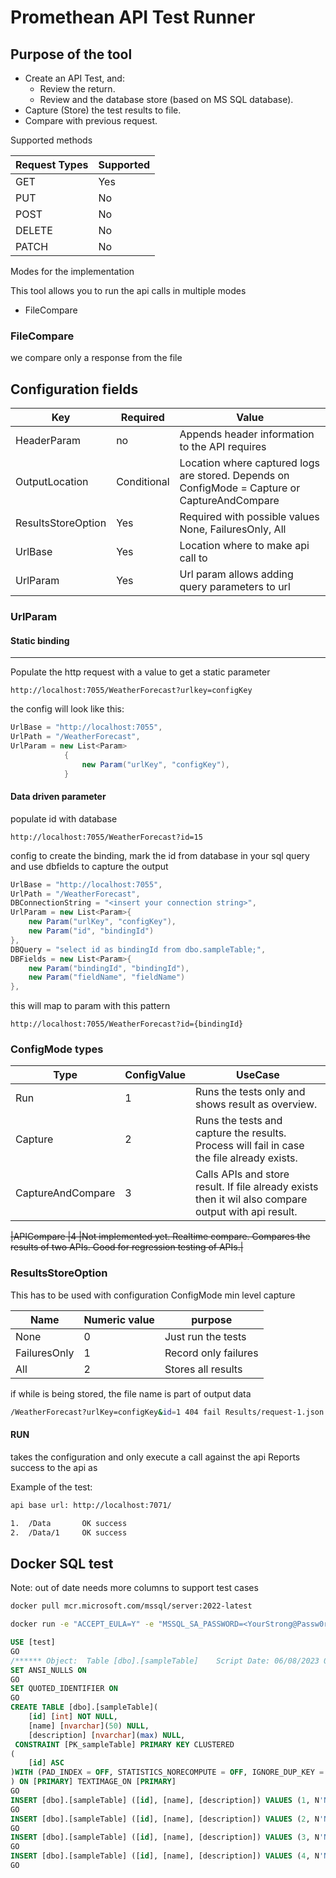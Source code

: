 # Promethean API Test Runner

## Purpose of the tool
- Create an API Test, and: 
    - Review the return.
    - Review and the database store (based on MS SQL database).
- Capture (Store) the test results to file.
- Compare with previous request.

Supported methods

 |Request Types|Supported|
 |--|--|
 |GET| Yes|
 |PUT|No|
 |POST|No|
 |DELETE|No|
 |PATCH|No|

Modes for the implementation

This tool allows you to run the api calls in multiple modes
- FileCompare

### FileCompare
we compare only a response from the file

## Configuration fields

|Key|Required|Value|
|--|--|--|
|HeaderParam|no| Appends header information to the API requires|
|OutputLocation|Conditional|Location where captured logs are stored. Depends on ConfigMode = Capture or CaptureAndCompare|
|ResultsStoreOption|Yes|Required with possible values None, FailuresOnly, All|
|UrlBase|Yes | Location where to make api call to|
|UrlParam|Yes|Url param allows adding query parameters to url|

### UrlParam

#### Static binding
----
Populate the http request with a value to get a static parameter

```url
http://localhost:7055/WeatherForecast?urlkey=configKey
```
the config will look like this:

```c#
UrlBase = "http://localhost:7055",
UrlPath = "/WeatherForecast",
UrlParam = new List<Param>
            {
                new Param("urlKey", "configKey"),
            }
```

#### Data driven parameter

populate id with database

```url
http://localhost:7055/WeatherForecast?id=15
```

config to create the binding, mark the id from database in your sql query and use dbfields to capture the output

```c#
UrlBase = "http://localhost:7055",
UrlPath = "/WeatherForecast",
DBConnectionString = "<insert your connection string>",
UrlParam = new List<Param>{
    new Param("urlKey", "configKey"),
    new Param("id", "bindingId")
},
DBQuery = "select id as bindingId from dbo.sampleTable;",
DBFields = new List<Param>{
    new Param("bindingId", "bindingId"),
    new Param("fieldName", "fieldName")
},
```

this will map to param with this pattern

```url
http://localhost:7055/WeatherForecast?id={bindingId}
```

### ConfigMode types

|Type                   |ConfigValue|UseCase|
|--                     |--         |--|
|Run                    |1          |Runs the tests only and shows result as overview.|
|Capture                |2          |Runs the tests and capture the results. Process will fail in case the file already exists. |
|CaptureAndCompare      |3          |Calls APIs and store result. If file already exists then it wil also compare output with api result.|

~~|APICompare             |4 |Not implemented yet. Realtime compare. Compares the results of two APIs. Good for regression testing of APIs.|~~

### ResultsStoreOption

This has to be used with configuration ConfigMode min level capture

|Name                   |Numeric value| purpose|
|--                     |--           |--|
|None                   | 0           |Just run the tests|
|FailuresOnly           | 1           |Record only failures|
|All                    | 2           |Stores all results|


if while is being stored, the file name is part of output data
```bash
/WeatherForecast?urlKey=configKey&id=1 404 fail Results/request-1.json
```
    
#### RUN

takes the configuration and only execute a call against the api
Reports success to the api as

Example of the test:
```bash
api base url: http://localhost:7071/

1.  /Data		OK success
2.  /Data/1		OK success
```


## Docker SQL test

Note: out of date needs more columns to support test cases

```bash
docker pull mcr.microsoft.com/mssql/server:2022-latest
```


```bash
docker run -e "ACCEPT_EULA=Y" -e "MSSQL_SA_PASSWORD=<YourStrong@Passw0rd>" -p 1433:1433 --name sql1 --hostname sql1  -d  mcr.microsoft.com/mssql/server:2022-latest
```


```SQL
USE [test]
GO
/****** Object:  Table [dbo].[sampleTable]    Script Date: 06/08/2023 02:46:50 ******/
SET ANSI_NULLS ON
GO
SET QUOTED_IDENTIFIER ON
GO
CREATE TABLE [dbo].[sampleTable](
	[id] [int] NOT NULL,
	[name] [nvarchar](50) NULL,
	[description] [nvarchar](max) NULL,
 CONSTRAINT [PK_sampleTable] PRIMARY KEY CLUSTERED 
(
	[id] ASC
)WITH (PAD_INDEX = OFF, STATISTICS_NORECOMPUTE = OFF, IGNORE_DUP_KEY = OFF, ALLOW_ROW_LOCKS = ON, ALLOW_PAGE_LOCKS = ON, OPTIMIZE_FOR_SEQUENTIAL_KEY = OFF) ON [PRIMARY]
) ON [PRIMARY] TEXTIMAGE_ON [PRIMARY]
GO
INSERT [dbo].[sampleTable] ([id], [name], [description]) VALUES (1, N'Name', N'description')
GO
INSERT [dbo].[sampleTable] ([id], [name], [description]) VALUES (2, N'Name2', N'descriptopn2')
GO
INSERT [dbo].[sampleTable] ([id], [name], [description]) VALUES (3, N'Name3', N'description3')
GO
INSERT [dbo].[sampleTable] ([id], [name], [description]) VALUES (4, N'Name4', N'descirption 2')
GO
```
